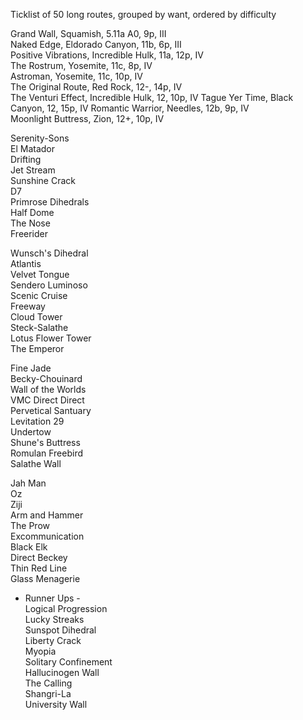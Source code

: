 Ticklist of 50 long routes, grouped by want, ordered by difficulty

Grand Wall, Squamish, 5.11a A0, 9p, III  
Naked Edge, Eldorado Canyon, 11b, 6p, III  
Positive Vibrations, Incredible Hulk, 11a, 12p, IV  
The Rostrum, Yosemite, 11c, 8p, IV  
Astroman, Yosemite, 11c, 10p, IV  
The Original Route, Red Rock, 12-, 14p, IV  
The Venturi Effect, Incredible Hulk, 12, 10p, IV
Tague Yer Time, Black Canyon, 12, 15p, IV
Romantic Warrior, Needles, 12b, 9p, IV  
Moonlight Buttress, Zion, 12+, 10p, IV

Serenity-Sons  
El Matador  
Drifting  
Jet Stream  
Sunshine Crack  
D7  
Primrose Dihedrals  
Half Dome  
The Nose  
Freerider  

Wunsch's Dihedral  
Atlantis  
Velvet Tongue  
Sendero Luminoso  
Scenic Cruise  
Freeway  
Cloud Tower  
Steck-Salathe  
Lotus Flower Tower  
The Emperor  

Fine Jade  
Becky-Chouinard  
Wall of the Worlds  
VMC Direct Direct  
Pervetical Santuary  
Levitation 29  
Undertow  
Shune's Buttress  
Romulan Freebird  
Salathe Wall  

Jah Man  
Oz  
Ziji  
Arm and Hammer  
The Prow  
Excommunication  
Black Elk  
Direct Beckey  
Thin Red Line  
Glass Menagerie  


- Runner Ups -  
Logical Progression  
Lucky Streaks  
Sunspot Dihedral  
Liberty Crack  
Myopia  
Solitary Confinement  
Hallucinogen Wall  
The Calling  
Shangri-La  
University Wall  
